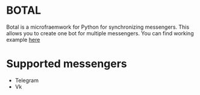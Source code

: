 # BOTAL
Botal is a microfraemwork for Python for synchronizing messengers. This allows you to create one bot for multiple messengers.
You can find working example [here](https://github.com/dvec/botal/tree/master/examples/helloworld/helloworld.py)

# Supported messengers
* Telegram
* Vk
